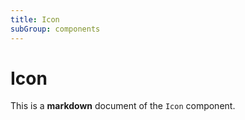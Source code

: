 ```yaml
---
title: Icon
subGroup: components
---
```


# Icon

This is a **markdown** document of the `Icon` component.

<Demo src="./demos/demo1.tsx" />

<TsInfo src="./index.tsx" name="IconProps" />
